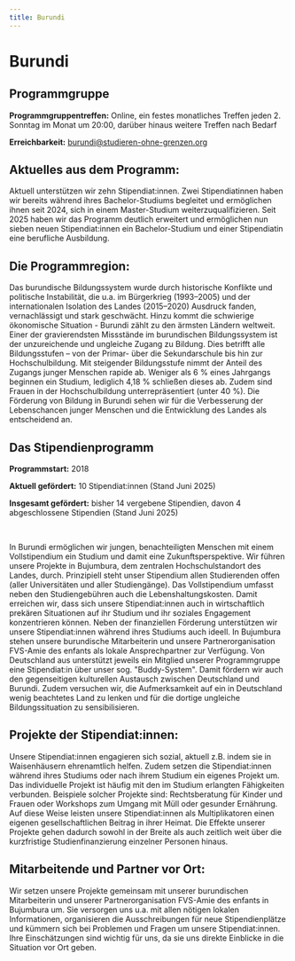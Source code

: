 ```yaml
---
title: Burundi
---
```


# Burundi

## Programmgruppe

**Programmgruppentreffen:** Online, ein festes monatliches Treffen jeden 2. Sonntag im Monat um 20:00, darüber hinaus weitere Treffen nach Bedarf

**Erreichbarkeit:** burundi@studieren-ohne-grenzen.org

## Aktuelles aus dem Programm:
Aktuell unterstützen wir zehn Stipendiat:innen. Zwei Stipendiatinnen haben wir bereits während ihres Bachelor-Studiums begleitet und ermöglichen ihnen seit 2024, sich in einem Master-Studium weiterzuqualifizieren. Seit 2025 haben wir das Programm deutlich erweitert und ermöglichen nun sieben neuen Stipendiat:innen ein Bachelor-Studium und einer Stipendiatin eine berufliche Ausbildung.

## Die Programmregion:
Das burundische Bildungssystem wurde durch historische Konflikte und politische Instabilität, die u.a. im Bürgerkrieg (1993–2005) und der internationalen Isolation des Landes (2015–2020) Ausdruck fanden, vernachlässigt und stark geschwächt. Hinzu kommt die schwierige ökonomische Situation - Burundi zählt zu den ärmsten Ländern weltweit.
Einer der gravierendsten Missstände im burundischen Bildungssystem ist der unzureichende und ungleiche Zugang zu Bildung. Dies betrifft alle Bildungsstufen – von der Primar- über die Sekundarschule bis hin zur Hochschulbildung. Mit steigender Bildungsstufe nimmt der Anteil des Zugangs junger Menschen rapide ab. Weniger als 6 % eines Jahrgangs beginnen ein Studium, lediglich 4,18 % schließen dieses ab. Zudem sind Frauen in der Hochschulbildung unterrepräsentiert (unter 40 %). Die Förderung von Bildung in Burundi sehen wir für die Verbesserung der Lebenschancen junger Menschen und die Entwicklung des Landes als entscheidend an.

## Das Stipendienprogramm

**Programmstart:** 2018

**Aktuell gefördert:** 10 Stipendiat:innen (Stand Juni 2025)

**Insgesamt gefördert:** bisher 14 vergebene Stipendien, davon 4 abgeschlossene Stipendien (Stand Juni 2025)

<br>

In Burundi ermöglichen wir jungen, benachteiligten Menschen mit einem Vollstipendium ein Studium und damit eine Zukunftsperspektive. Wir führen unsere Projekte in Bujumbura, dem zentralen Hochschulstandort des Landes, durch. Prinzipiell steht unser Stipendium allen Studierenden offen (aller Universitäten und aller Studiengänge). Das Vollstipendium umfasst neben den Studiengebühren auch die Lebenshaltungskosten. Damit erreichen wir, dass sich unsere Stipendiat:innen auch in wirtschaftlich prekären Situationen auf ihr Studium und ihr soziales Engagement konzentrieren können. Neben der finanziellen Förderung unterstützen wir unsere Stipendiat:innen während ihres Studiums auch ideell. In Bujumbura stehen unsere burundische Mitarbeiterin und unsere Partnerorganisation FVS-Amie des enfants als lokale Ansprechpartner zur Verfügung. Von Deutschland aus unterstützt jeweils ein Mitglied unserer Programmgruppe eine Stipendiat:in über unser sog. "Buddy-System". Damit fördern wir auch den gegenseitigen kulturellen Austausch zwischen Deutschland und Burundi. Zudem versuchen wir, die Aufmerksamkeit auf ein in Deutschland wenig beachtetes Land zu lenken und für die dortige ungleiche Bildungssituation zu sensibilisieren.

## Projekte der Stipendiat:innen:
Unsere Stipendiat:innen engagieren sich sozial, aktuell z.B. indem sie in Waisenhäusern ehrenamtlich helfen. Zudem setzen die Stipendiat:innen während ihres Studiums oder nach ihrem Studium ein eigenes Projekt um. Das individuelle Projekt ist häufig mit den im Studium erlangten Fähigkeiten verbunden. Beispiele solcher Projekte sind: Rechtsberatung für Kinder und Frauen oder Workshops zum Umgang mit Müll oder gesunder Ernährung.
Auf diese Weise leisten unsere Stipendiat:innen als Multiplikatoren einen eigenen gesellschaftlichen Beitrag in ihrer Heimat. Die Effekte unserer Projekte gehen dadurch sowohl in der Breite als auch zeitlich weit über die kurzfristige Studienfinanzierung einzelner Personen hinaus.

## Mitarbeitende und Partner vor Ort:
Wir setzen unsere Projekte gemeinsam mit unserer burundischen Mitarbeiterin und unserer Partnerorganisation FVS-Amie des enfants in Bujumbura um. Sie versorgen uns u.a. mit allen nötigen lokalen Informationen, organisieren die Ausschreibungen für neue Stipendienplätze und kümmern sich bei Problemen und Fragen um unsere Stipendiat:innen. Ihre Einschätzungen sind wichtig für uns, da sie uns direkte Einblicke in die Situation vor Ort geben.
